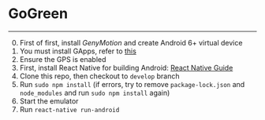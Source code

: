 # GoGreen
 ---

0. First of first, install *GenyMotion* and create Android 6+ virtual device
  1. You must install GApps, refer to [this](https://www.genymotion.com/blog/2-10-open-gapps-widget/)
  2. Ensure the GPS is enabled
1. First, install React Native for building Android: [React Native Guide](https://facebook.github.io/react-native/docs/getting-started.html#installing-dependencies)
2. Clone this repo, then checkout to `develop` branch 
3. Run `sudo npm install` (if errors, try to remove `package-lock.json` and `node_modules` and run `sudo npm install` again)
4. Start the emulator
5. Run `react-native run-android`

